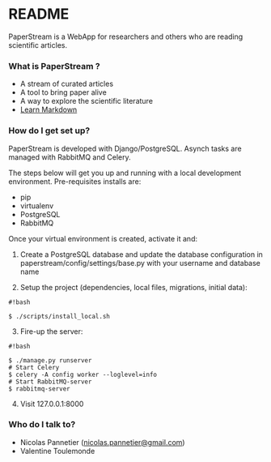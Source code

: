 # README #

PaperStream is a WebApp for researchers and others who are reading scientific articles.

### What is PaperStream ? ###

* A stream of curated articles 
* A tool to bring paper alive
* A way to explore the scientific literature
* [Learn Markdown](https://bitbucket.org/tutorials/markdowndemo)

### How do I get set up? ###

PaperStream is developed with Django/PostgreSQL. Asynch tasks are managed with
RabbitMQ and Celery.  

The steps below will get you up and running with a local development environment. 
Pre-requisites installs are:
* pip
* virtualenv
* PostgreSQL
* RabbitMQ

Once your virtual environment is created, activate it and:

1. Create a PostgreSQL database and update the database configuration in 
paperstream/config/settings/base.py with your username and database name

2. Setup the project (dependencies, local files, migrations, initial data):  

```
#!bash

$ ./scripts/install_local.sh
```

3. Fire-up the server:

```
#!bash

$ ./manage.py runserver
# Start Celery
$ celery -A config worker --loglevel=info
# Start RabbitMQ-server
$ rabbitmq-server

```

4. Visit 127.0.0.1:8000

### Who do I talk to? ###

* Nicolas Pannetier (nicolas.pannetier@gmail.com)
* Valentine Toulemonde


